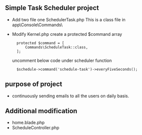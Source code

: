 ## Simple Task Scheduler project

- Add two file one SchedulerTask.php
    This is a class file in app\Console\Commands\
- Modify Kernel.php 
    create a protected $command array

        protected $command = [
            Commands\ScheduleTask::class,
        ];

    uncomment below code under scheduler function

        $schedule->command('schedule-task')->everyFiveSeconds();

## purpose of project

- continuously sending emails to all the users on daily basis.

## Additional modification

- home.blade.php
- ScheduleController.php
